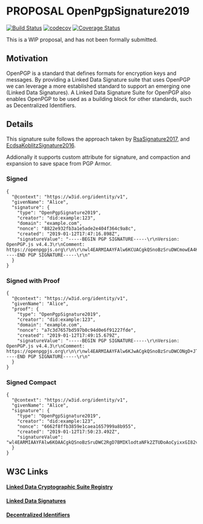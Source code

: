 # PROPOSAL OpenPgpSignature2019

[![Build Status](https://travis-ci.org/transmute-industries/PROPOSAL-OpenPgpSignature2019.svg?branch=master)](https://travis-ci.org/transmute-industries/PROPOSAL-OpenPgpSignature2019) [![codecov](https://codecov.io/gh/transmute-industries/PROPOSAL-OpenPgpSignature2019/branch/master/graph/badge.svg)](https://codecov.io/gh/transmute-industries/PROPOSAL-OpenPgpSignature2019) [![Coverage Status](https://coveralls.io/repos/github/transmute-industries/PROPOSAL-OpenPgpSignature2019/badge.svg?branch=master)](https://coveralls.io/github/transmute-industries/PROPOSAL-OpenPgpSignature2019?branch=master)

This is a WIP proposal, and has not been formally submitted.

## Motivation

OpenPGP is a standard that defines formats for encryption keys and messages. By providing a Linked Data Signature suite that uses OpenPGP we can leverage a more established standard to support an emerging one (Linked Data Signatures). A Linked Data Signature Suite for OpenPGP also enables OpenPGP to be used as a building block for other standards, such as Decentralized Identifiers.

## Details

This signature suite follows the approach taken by [RsaSignature2017](https://github.com/transmute-industries/RsaSignature2017), and [EcdsaKoblitzSignature2016](https://github.com/transmute-industries/EcdsaKoblitzSignature2016).

Addionally it supports custom attribute for signature, and compaction and expansion to save space from PGP Armor.

### Signed

```
{
  "@context": "https://w3id.org/identity/v1",
  "givenName": "Alice",
  "signature": {
    "type": "OpenPgpSignature2019",
    "creator": "did:example:123",
    "domain": "example.com",
    "nonce": "8822e932fb3a1e5ade2e404f364c9a8c",
    "created": "2019-01-12T17:47:16.898Z",
    "signatureValue": "-----BEGIN PGP SIGNATURE-----\r\nVersion: OpenPGP.js v4.4.3\r\nComment: https://openpgpjs.org\r\n\r\nwl4EARMIAAYFAlw6KCUACgkQSnoBzSruDWCmowEA4Kv1atfKESP0KAUODSkz\r\nPh2YQGHc2QGOmAjy0xSSF10A/RhR3d0mz+Gm9fg5jInh7RLlS6+Q8seOnIi2\r\nJVKhEzVt\r\n=Tby9\r\n-----END PGP SIGNATURE-----\r\n"
  }
}
```

### Signed with Proof

```
{
  "@context": "https://w3id.org/identity/v1",
  "givenName": "Alice",
  "proof": {
    "type": "OpenPgpSignature2019",
    "creator": "did:example:123",
    "domain": "example.com",
    "nonce": "a7c3d7657bd597b0c94d0e6f91227fde",
    "created": "2019-01-12T17:49:15.679Z",
    "signatureValue": "-----BEGIN PGP SIGNATURE-----\r\nVersion: OpenPGP.js v4.4.3\r\nComment: https://openpgpjs.org\r\n\r\nwl4EARMIAAYFAlw6KJwACgkQSnoBzSruDWCONgD+JToi7bLcxGJsj5ROGGb1\r\n2eEIKU7TRAfSaSAIirRDuycA/RhfTM29i8+YkuigQAwwEDJ111WzXDdFnR0w\r\nj9W4NkAJ\r\n=q5gA\r\n-----END PGP SIGNATURE-----\r\n"
  }
}
```

### Signed Compact

```
{
  "@context": "https://w3id.org/identity/v1",
  "givenName": "Alice",
  "signature": {
    "type": "OpenPgpSignature2019",
    "creator": "did:example:123",
    "nonce": "6662f8ffb3859e1caea1657999a8b955",
    "created": "2019-01-12T17:50:23.492Z",
    "signatureValue": "wl4EARMIAAYFAlw6KOAACgkQSnoBzSruDWC2RgD7BMIKlodtaNFk2ZTUDoAoCyixxGI82vbihWV6mZoVSxAA/2ppmNLf81F76rRBbWfuQdZJaRKVKu6pRk8uU8mJn4Tt=hKRg"
  }
}
```

## W3C Links

#### [Linked Data Cryptographic Suite Registry](https://w3c-ccg.github.io/ld-cryptosuite-registry)

#### [Linked Data Signatures](https://w3c-dvcg.github.io/ld-signatures)

#### [Decentralized Identifiers](https://w3c-ccg.github.io/did-spec/)
